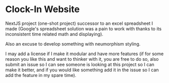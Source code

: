# Clock-In Website

NextJS project (one-shot project) successor to an excel spreadsheet I made (Google's spreadsheet solution was a pain to work with thanks to its inconsistent time related math and displaying).

Also an excuse to develop something with neumorphism styling.

I may add a license if I make it modular and have more features (if for some reason you like this and want to thinker with it, you are free to do so, also submit an issue so I can see someone is looking at this project so I can make it better, and if you would like something add it in the issue so I can add the feature in my spare time).